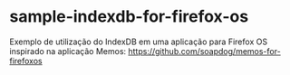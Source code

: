 sample-indexdb-for-firefox-os
=============================

Exemplo de utilização do IndexDB em uma aplicação para Firefox OS inspirado na aplicação Memos: https://github.com/soapdog/memos-for-firefoxos

